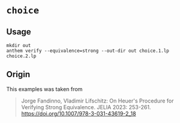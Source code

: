 # `choice`

## Usage
```
mkdir out
anthem verify --equivalence=strong --out-dir out choice.1.lp choice.2.lp
```

## Origin
This examples was taken from

> Jorge Fandinno, Vladimir Lifschitz:
> On Heuer's Procedure for Verifying Strong Equivalence. JELIA 2023: 253-261.
> https://doi.org/10.1007/978-3-031-43619-2_18
